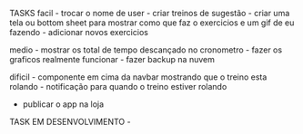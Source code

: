 TASKS
facil
    - trocar o nome de user
    - criar treinos de sugestão
    - criar uma tela ou bottom sheet para mostrar como que faz o exercicios e um gif de eu fazendo
    - adicionar novos exercicios

medio
    - mostrar os total de tempo descançado no cronometro 
    - fazer os graficos realmente funcionar
    - fazer backup na nuvem

dificil
    - componente em cima da navbar mostrando que o treino esta rolando 
    - notificação para quando o treino estiver rolando

- publicar o app na loja


TASK EM DESENVOLVIMENTO
    -




